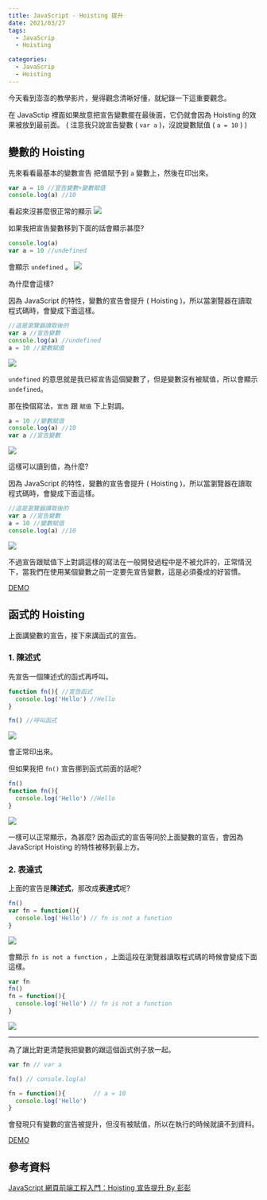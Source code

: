 ```yaml
---
title: JavaScript - Hoisting 提升
date: 2021/03/27
tags:
  - JavaScrip
  - Hoisting

categories:
  - JavaScrip
  - Hoisting
---
```


今天看到澎澎的教學影片，覺得觀念清晰好懂，就紀錄一下這重要觀念。

在 JavaSctip 裡面如果故意把宣告變數擺在最後面，它仍就會因為 Hoisting 的效果被放到最前面。
( 注意我只說宣告變數 ( `var a` )，沒說變數賦值 ( `a = 10` ) )
<!-- more -->
## 變數的 Hoisting
先來看看最基本的變數宣告
把值賦予到 `a` 變數上，然後在印出來。
```javascript
var a = 10 //宣告變數+變數賦值
console.log(a) //10
```
看起來沒甚麼很正常的顯示
![](https://i.imgur.com/2rDOBI6.png)


如果我把宣告變數移到下面的話會顯示甚麼?
```javascript
console.log(a)
var a = 10 //undefined
```
會顯示 `undefined` 。
![](https://i.imgur.com/A2qvpOc.png)


為什麼會這樣?

因為 JavaScript 的特性，變數的宣告會提升 ( Hoisting )，所以當瀏覽器在讀取程式碼時，會變成下面這樣。
```javascript
//這是瀏覽器讀取後的
var a //宣告變數
console.log(a) //undefined
a = 10 //變數賦值
```
![](https://i.imgur.com/ez0GKJ0.png)

`undefined` 的意思就是我已經宣告這個變數了，但是變數沒有被賦值，所以會顯示 `undefined`。

那在換個寫法，`宣告` 跟 `賦值` 下上對調。
```javascript
a = 10 //變數賦值
console.log(a) //10
var a //宣告變數
```
![](https://i.imgur.com/Nbyz9Jk.png)

這樣可以讀到值，為什麼?

因為 JavaScript 的特性，變數的宣告會提升 ( Hoisting )，所以當瀏覽器在讀取程式碼時，會變成下面這樣。
```javascript
//這是瀏覽器讀取後的
var a //宣告變數
a = 10 //變數賦值
console.log(a) //10
```
![](https://i.imgur.com/FoJvksj.png)

不過宣告跟賦值下上對調這樣的寫法在一般開發過程中是不被允許的，正常情況下，當我們在使用某個變數之前一定要先宣告變數，這是必須養成的好習慣。

[DEMO](https://codepen.io/gleofgja/pen/dyNMGrm?editors=0012)

## 函式的 Hoisting
上面講變數的宣告，接下來講函式的宣告。

### 1. 陳述式
先宣告一個陳述式的函式再呼叫。
```javascript
function fn(){ //宣告函式
  console.log('Hello') //Hello
}

fn() //呼叫函式
```
![](https://i.imgur.com/WUlijrL.png)

會正常印出來。

但如果我把 `fn()` 宣告挪到函式前面的話呢?
```javascript
fn()
function fn(){
  console.log('Hello') //Hello
}
```
![](https://i.imgur.com/irTTtSx.png)

一樣可以正常顯示，為甚麼?
因為函式的宣告等同於上面變數的宣告，會因為 JavaScript Hoisting 的特性被移到最上方。

### 2. 表達式
上面的宣告是**陳述式**，那改成**表達式**呢?
```javascript
fn()
var fn = function(){
  console.log('Hello') // fn is not a function 
}
```
![](https://i.imgur.com/QbarxaO.png)

會顯示 `fn is not a function` ，上面這段在瀏覽器讀取程式碼的時候會變成下面這樣。
```javascript
var fn 
fn()
fn = function(){
  console.log('Hello') // fn is not a function 
}
```
![](https://i.imgur.com/WW7URJz.png)

---
為了讓比對更清楚我把變數的跟這個函式例子放一起。
```javascript
var fn // var a

fn() // console.log(a)

fn = function(){        // a = 10
  console.log('Hello') 
}
```
會發現只有變數的宣告被提升，但沒有被賦值，所以在執行的時候就讀不到資料。

[DEMO](https://codepen.io/gleofgja/pen/zYNqrXZ?editors=0012)
## 參考資料
[JavaScript 網頁前端工程入門：Hoisting 宣告提升 By 彭彭](https://www.youtube.com/watch?v=xM2Oqb-sdTk)